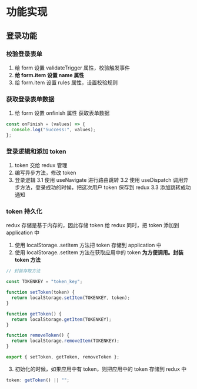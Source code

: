# 功能实现

## 登录功能

### 校验登录表单

1.  给 form 设置 validateTrigger 属性，校验触发事件
2.  **给 form.item 设置 name 属性**
3.  给 form.item 设置 rules 属性，设置校验规则

### 获取登录表单数据

1. 给 form 设置 onfinish 属性 获取表单数据

```js
const onFinish = (values) => {
  console.log("Success:", values);
};
```

### 登录逻辑和添加 token

1. token 交给 redux 管理
2. 编写异步方法，修改 token
3. 登录逻辑
   3.1 使用 useNavigate 进行路由跳转
   3.2 使用 useDispatch 调用异步方法，登录成功的时候，把这次用户 token 保存到 redux
   3.3 添加跳转成功通知

### token 持久化

redux 存储是基于内存的，因此存储 token 给 redux 同时，把 token 添加到 application 中

1. 使用 localStorage..setItem 方法把 token 存储到 application 中
2. 使用 localStorage..setItem 方法在获取应用中的 token
   **为方便调用。封装 token 方法**

```js
// 封装存取方法

const TOKENKEY = "token_key";

function setToken(token) {
  return localStorage.setItem(TOKENKEY, token);
}

function getToken() {
  return localStorage.getItem(TOKENKEY);
}

function removeToken() {
  return localStorage.removeItem(TOKENKEY);
}

export { setToken, getToken, removeToken };
```

3. 初始化的时候，如果应用中有 token，则把应用中的 token 存储到 redux 中

```js
token: getToken() || "";
```
